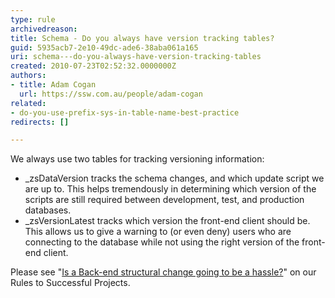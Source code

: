 ```yaml
---
type: rule
archivedreason: 
title: Schema - Do you always have version tracking tables?
guid: 5935acb7-2e10-49dc-ade6-38aba061a165
uri: schema---do-you-always-have-version-tracking-tables
created: 2010-07-23T02:52:32.0000000Z
authors:
- title: Adam Cogan
  url: https://ssw.com.au/people/adam-cogan
related:
- do-you-use-prefix-sys-in-table-name-best-practice
redirects: []

---
```


We always use two tables for tracking versioning information:

* \_zsDataVersion tracks the schema changes, and which update script we are up to. This helps tremendously in determining which version of the scripts are still required between development, test, and production databases.
* \_zsVersionLatest tracks which version the front-end client should be. This allows us to give a warning to (or even deny) users who are connecting to the database while not using the right version of the front-end client.


<!--endintro-->

Please see "[Is a Back-end structural change going to be a hassle?](/_layouts/15/FIXUPREDIRECT.ASPX?WebId=3dfc0e07-e23a-4cbb-aac2-e778b71166a2&amp;TermSetId=07da3ddf-0924-4cd2-a6d4-a4809ae20160&amp;TermId=8c1a4352-348d-48d7-931a-9e6da2b8f8b2)" on our Rules to Successful Projects.
